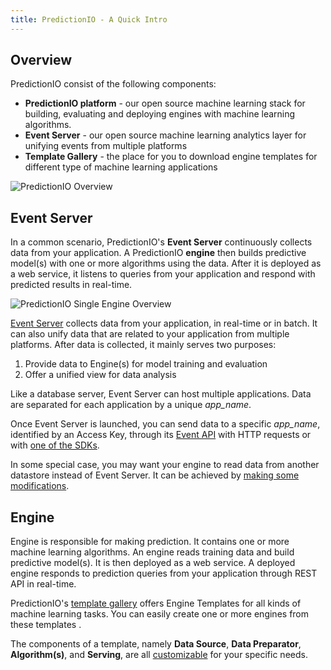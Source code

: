 ```yaml
---
title: PredictionIO - A Quick Intro
---
```


<!--
Licensed to the Apache Software Foundation (ASF) under one or more
contributor license agreements.  See the NOTICE file distributed with
this work for additional information regarding copyright ownership.
The ASF licenses this file to You under the Apache License, Version 2.0
(the "License"); you may not use this file except in compliance with
the License.  You may obtain a copy of the License at

    http://www.apache.org/licenses/LICENSE-2.0

Unless required by applicable law or agreed to in writing, software
distributed under the License is distributed on an "AS IS" BASIS,
WITHOUT WARRANTIES OR CONDITIONS OF ANY KIND, either express or implied.
See the License for the specific language governing permissions and
limitations under the License.
-->

## Overview

PredictionIO consist of the following components:

* **PredictionIO platform** - our open source machine learning stack for building, evaluating and deploying engines with machine learning algorithms.
* **Event Server** - our open source machine learning analytics layer for unifying events from multiple platforms
* **Template Gallery** - the place for you to download engine templates for different type of machine learning applications

![PredictionIO Overview](/images/overview-multiengines.png)

## Event Server

In a common scenario, PredictionIO's **Event Server** continuously collects data from your application.
A PredictionIO **engine** then builds predictive model(s) with one or more algorithms using the data.
After it is deployed as a web service, it listens to queries from your application and respond with predicted results in real-time.

![PredictionIO Single Engine Overview](/images/overview-singleengine.png)


[Event Server](/datacollection/) collects data from your application, in real-time or in batch. It can also unify data that are related to your application from multiple platforms.
After data is collected, it mainly serves two purposes:

1. Provide data to Engine(s) for model training and evaluation
2. Offer a unified view for data analysis

Like a database server, Event Server can host multiple applications. Data are separated for each application by a unique *app_name*.

Once Event Server is launched, you can send data to a specific *app_name*, identified by an Access Key, through its [Event API](/datacollection/eventapi.html) with HTTP requests or with [one of the SDKs](/sdk/).

In some special case, you may want your engine to read data from another datastore instead of Event Server.
It can be achieved by [making some modifications](/start/customize/).

## Engine

Engine is responsible for making prediction.
It contains one or more machine learning algorithms. An engine reads training data and build predictive model(s).
It is then deployed as a web service. A deployed engine responds to prediction queries from your application through REST API in real-time.

PredictionIO's [template gallery](/gallery/template-gallery) offers Engine Templates for all kinds of machine learning tasks.
You can easily create one or more engines from these templates .

The components of a template, namely **Data Source**, **Data Preparator**, **Algorithm(s)**, and **Serving**, are all [customizable](/start/customize/) for your specific needs.

